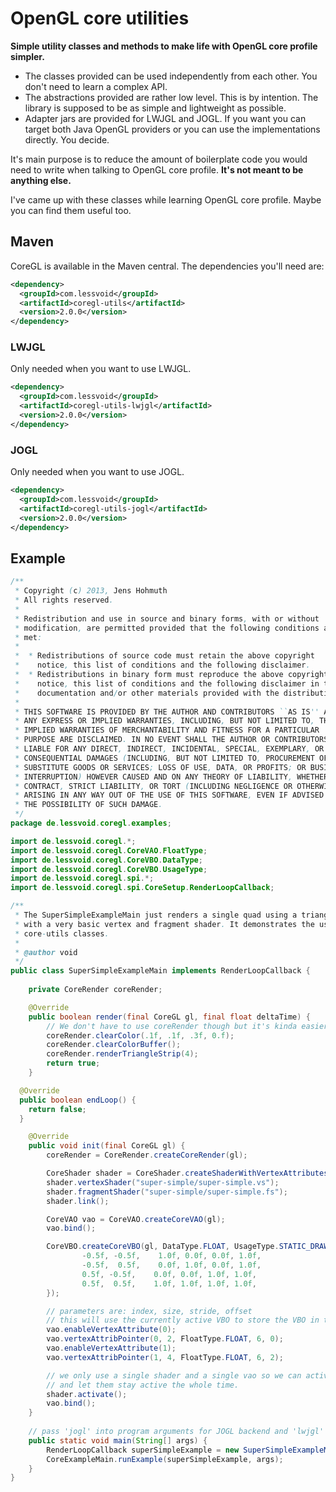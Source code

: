 # OpenGL core utilities

**Simple utility classes and methods to make life with OpenGL core profile simpler.**

- The classes provided can be used independently from each other. You don't need to learn a complex API.
- The abstractions provided are rather low level. This is by intention. The library is supposed to be as simple and lightweight as possible.
- Adapter jars are provided for LWJGL and JOGL. If you want you can target both Java OpenGL providers or you can use the implementations directly. You decide. 

It's main purpose is to reduce the amount of boilerplate code you would need to write when talking to OpenGL core profile.
**It's not meant to be anything else.**

I've came up with these classes while learning OpenGL core profile. Maybe you can find them useful too.

## Maven

CoreGL is available in the Maven central. The dependencies you'll need are:

```XML
<dependency>
  <groupId>com.lessvoid</groupId>
  <artifactId>coregl-utils</artifactId>
  <version>2.0.0</version>
</dependency>
```

### LWJGL

Only needed when you want to use LWJGL.

```XML
<dependency>
  <groupId>com.lessvoid</groupId>
  <artifactId>coregl-utils-lwjgl</artifactId>
  <version>2.0.0</version>
</dependency>
```

### JOGL

Only needed when you want to use JOGL.

```XML
<dependency>
  <groupId>com.lessvoid</groupId>
  <artifactId>coregl-utils-jogl</artifactId>
  <version>2.0.0</version>
</dependency>
```

## Example

```java
/**
 * Copyright (c) 2013, Jens Hohmuth 
 * All rights reserved. 
 * 
 * Redistribution and use in source and binary forms, with or without 
 * modification, are permitted provided that the following conditions are 
 * met: 
 * 
 *  * Redistributions of source code must retain the above copyright 
 *    notice, this list of conditions and the following disclaimer. 
 *  * Redistributions in binary form must reproduce the above copyright 
 *    notice, this list of conditions and the following disclaimer in the 
 *    documentation and/or other materials provided with the distribution. 
 * 
 * THIS SOFTWARE IS PROVIDED BY THE AUTHOR AND CONTRIBUTORS ``AS IS'' AND 
 * ANY EXPRESS OR IMPLIED WARRANTIES, INCLUDING, BUT NOT LIMITED TO, THE 
 * IMPLIED WARRANTIES OF MERCHANTABILITY AND FITNESS FOR A PARTICULAR 
 * PURPOSE ARE DISCLAIMED. IN NO EVENT SHALL THE AUTHOR OR CONTRIBUTORS BE 
 * LIABLE FOR ANY DIRECT, INDIRECT, INCIDENTAL, SPECIAL, EXEMPLARY, OR 
 * CONSEQUENTIAL DAMAGES (INCLUDING, BUT NOT LIMITED TO, PROCUREMENT OF 
 * SUBSTITUTE GOODS OR SERVICES; LOSS OF USE, DATA, OR PROFITS; OR BUSINESS 
 * INTERRUPTION) HOWEVER CAUSED AND ON ANY THEORY OF LIABILITY, WHETHER IN 
 * CONTRACT, STRICT LIABILITY, OR TORT (INCLUDING NEGLIGENCE OR OTHERWISE) 
 * ARISING IN ANY WAY OUT OF THE USE OF THIS SOFTWARE, EVEN IF ADVISED OF 
 * THE POSSIBILITY OF SUCH DAMAGE.
 */
package de.lessvoid.coregl.examples;

import de.lessvoid.coregl.*;
import de.lessvoid.coregl.CoreVAO.FloatType;
import de.lessvoid.coregl.CoreVBO.DataType;
import de.lessvoid.coregl.CoreVBO.UsageType;
import de.lessvoid.coregl.spi.*;
import de.lessvoid.coregl.spi.CoreSetup.RenderLoopCallback;

/**
 * The SuperSimpleExampleMain just renders a single quad using a triangle strip
 * with a very basic vertex and fragment shader. It demonstrates the use of the
 * core-utils classes.
 *
 * @author void
 */
public class SuperSimpleExampleMain implements RenderLoopCallback {
	
	private CoreRender coreRender;

	@Override
	public boolean render(final CoreGL gl, final float deltaTime) {
		// We don't have to use coreRender though but it's kinda easier that way
		coreRender.clearColor(.1f, .1f, .3f, 0.f);
		coreRender.clearColorBuffer();
		coreRender.renderTriangleStrip(4);
		return true;
	}

  @Override
  public boolean endLoop() {
    return false;
  }

	@Override
	public void init(final CoreGL gl) {
		coreRender = CoreRender.createCoreRender(gl);

		CoreShader shader = CoreShader.createShaderWithVertexAttributes(gl, "vVertex", "vColor");
		shader.vertexShader("super-simple/super-simple.vs");
		shader.fragmentShader("super-simple/super-simple.fs");
		shader.link();

		CoreVAO vao = CoreVAO.createCoreVAO(gl);
		vao.bind();

		CoreVBO.createCoreVBO(gl, DataType.FLOAT, UsageType.STATIC_DRAW, new Float[] {
				-0.5f, -0.5f,    1.0f, 0.0f, 0.0f, 1.0f,
				-0.5f,  0.5f,    0.0f, 1.0f, 0.0f, 1.0f,
				0.5f, -0.5f,    0.0f, 0.0f, 1.0f, 1.0f,
				0.5f,  0.5f,    1.0f, 1.0f, 1.0f, 1.0f,
		});

		// parameters are: index, size, stride, offset
		// this will use the currently active VBO to store the VBO in the VAO
		vao.enableVertexAttribute(0);
		vao.vertexAttribPointer(0, 2, FloatType.FLOAT, 6, 0);
		vao.enableVertexAttribute(1);
		vao.vertexAttribPointer(1, 4, FloatType.FLOAT, 6, 2);

		// we only use a single shader and a single vao so we can activate both here
		// and let them stay active the whole time.
		shader.activate();
		vao.bind();
	}
	
	// pass 'jogl' into program arguments for JOGL backend and 'lwjgl' for LWJGL backend
	public static void main(String[] args) {
		RenderLoopCallback superSimpleExample = new SuperSimpleExampleMain();
		CoreExampleMain.runExample(superSimpleExample, args);
	}
}
```
